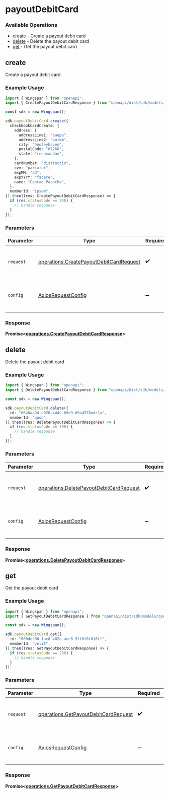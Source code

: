 # payoutDebitCard

### Available Operations

* [create](#create) - Create a payout debit card
* [delete](#delete) - Delete the payout debit card
* [get](#get) - Get the payout debit card

## create

Create a payout debit card

### Example Usage

```typescript
import { Wingspan } from "openapi";
import { CreatePayoutDebitCardResponse } from "openapi/dist/sdk/models/operations";

const sdk = new Wingspan();

sdk.payoutDebitCard.create({
  checkbookCardCreate: {
    address: {
      addressLine1: "saepe",
      addressLine2: "autem",
      city: "Dooleyhaven",
      postalCode: "87268",
      state: "recusandae",
    },
    cardNumber: "distinctio",
    cvv: "pariatur",
    expMM: "ad",
    expYYYY: "facere",
    name: "Conrad Pacocha",
  },
  memberId: "ipsam",
}).then((res: CreatePayoutDebitCardResponse) => {
  if (res.statusCode == 200) {
    // handle response
  }
});
```

### Parameters

| Parameter                                                                                          | Type                                                                                               | Required                                                                                           | Description                                                                                        |
| -------------------------------------------------------------------------------------------------- | -------------------------------------------------------------------------------------------------- | -------------------------------------------------------------------------------------------------- | -------------------------------------------------------------------------------------------------- |
| `request`                                                                                          | [operations.CreatePayoutDebitCardRequest](../../models/operations/createpayoutdebitcardrequest.md) | :heavy_check_mark:                                                                                 | The request object to use for the request.                                                         |
| `config`                                                                                           | [AxiosRequestConfig](https://axios-http.com/docs/req_config)                                       | :heavy_minus_sign:                                                                                 | Available config options for making requests.                                                      |


### Response

**Promise<[operations.CreatePayoutDebitCardResponse](../../models/operations/createpayoutdebitcardresponse.md)>**


## delete

Delete the payout debit card

### Example Usage

```typescript
import { Wingspan } from "openapi";
import { DeletePayoutDebitCardResponse } from "openapi/dist/sdk/models/operations";

const sdk = new Wingspan();

sdk.payoutDebitCard.delete({
  id: "06a8aa94-c026-444c-b5e9-d9a4578adc1a",
  memberId: "quod",
}).then((res: DeletePayoutDebitCardResponse) => {
  if (res.statusCode == 200) {
    // handle response
  }
});
```

### Parameters

| Parameter                                                                                          | Type                                                                                               | Required                                                                                           | Description                                                                                        |
| -------------------------------------------------------------------------------------------------- | -------------------------------------------------------------------------------------------------- | -------------------------------------------------------------------------------------------------- | -------------------------------------------------------------------------------------------------- |
| `request`                                                                                          | [operations.DeletePayoutDebitCardRequest](../../models/operations/deletepayoutdebitcardrequest.md) | :heavy_check_mark:                                                                                 | The request object to use for the request.                                                         |
| `config`                                                                                           | [AxiosRequestConfig](https://axios-http.com/docs/req_config)                                       | :heavy_minus_sign:                                                                                 | Available config options for making requests.                                                      |


### Response

**Promise<[operations.DeletePayoutDebitCardResponse](../../models/operations/deletepayoutdebitcardresponse.md)>**


## get

Get the payout debit card

### Example Usage

```typescript
import { Wingspan } from "openapi";
import { GetPayoutDebitCardResponse } from "openapi/dist/sdk/models/operations";

const sdk = new Wingspan();

sdk.payoutDebitCard.get({
  id: "600dec00-1ac8-402e-aec0-9ff8f0f816ff",
  memberId: "velit",
}).then((res: GetPayoutDebitCardResponse) => {
  if (res.statusCode == 200) {
    // handle response
  }
});
```

### Parameters

| Parameter                                                                                    | Type                                                                                         | Required                                                                                     | Description                                                                                  |
| -------------------------------------------------------------------------------------------- | -------------------------------------------------------------------------------------------- | -------------------------------------------------------------------------------------------- | -------------------------------------------------------------------------------------------- |
| `request`                                                                                    | [operations.GetPayoutDebitCardRequest](../../models/operations/getpayoutdebitcardrequest.md) | :heavy_check_mark:                                                                           | The request object to use for the request.                                                   |
| `config`                                                                                     | [AxiosRequestConfig](https://axios-http.com/docs/req_config)                                 | :heavy_minus_sign:                                                                           | Available config options for making requests.                                                |


### Response

**Promise<[operations.GetPayoutDebitCardResponse](../../models/operations/getpayoutdebitcardresponse.md)>**

